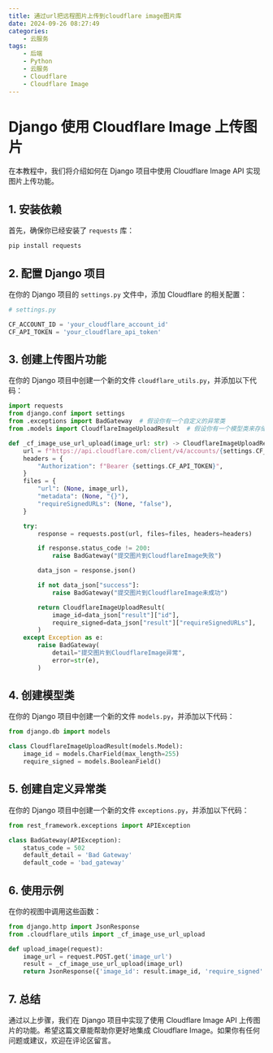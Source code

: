```yaml
---
title: 通过url把远程图片上传到cloudflare image图片库
date: 2024-09-26 08:27:49
categories:
    - 云服务
tags:
    - 后端
    - Python
    - 云服务
    - Cloudflare
    - Cloudflare Image
---
```





# Django 使用 Cloudflare Image 上传图片

在本教程中，我们将介绍如何在 Django 项目中使用 Cloudflare Image API 实现图片上传功能。

## 1. 安装依赖

首先，确保你已经安装了 `requests` 库：

```bash
pip install requests
````


## 2. 配置 Django 项目

在你的 Django 项目的 `settings.py` 文件中，添加 Cloudflare 的相关配置：

```python
# settings.py

CF_ACCOUNT_ID = 'your_cloudflare_account_id'
CF_API_TOKEN = 'your_cloudflare_api_token'
```


## 3. 创建上传图片功能

在你的 Django 项目中创建一个新的文件 `cloudflare_utils.py`，并添加以下代码：

```python:cloudflare_utils.py
import requests
from django.conf import settings
from .exceptions import BadGateway  # 假设你有一个自定义的异常类
from .models import CloudflareImageUploadResult  # 假设你有一个模型类来存储上传结果

def _cf_image_use_url_upload(image_url: str) -> CloudflareImageUploadResult:
    url = f"https://api.cloudflare.com/client/v4/accounts/{settings.CF_ACCOUNT_ID}/images/v1"
    headers = {
        "Authorization": f"Bearer {settings.CF_API_TOKEN}",
    }
    files = {
        "url": (None, image_url),
        "metadata": (None, "{}"),
        "requireSignedURLs": (None, "false"),
    }

    try:
        response = requests.post(url, files=files, headers=headers)

        if response.status_code != 200:
            raise BadGateway("提交图片到CloudflareImage失败")

        data_json = response.json()

        if not data_json["success"]:
            raise BadGateway("提交图片到CloudflareImage未成功")

        return CloudflareImageUploadResult(
            image_id=data_json["result"]["id"],
            require_signed=data_json["result"]["requireSignedURLs"],
        )
    except Exception as e:
        raise BadGateway(
            detail="提交图片到CloudflareImage异常",
            error=str(e),
        )
```


## 4. 创建模型类

在你的 Django 项目中创建一个新的文件 `models.py`，并添加以下代码：

```python:models.py
from django.db import models

class CloudflareImageUploadResult(models.Model):
    image_id = models.CharField(max_length=255)
    require_signed = models.BooleanField()
```


## 5. 创建自定义异常类

在你的 Django 项目中创建一个新的文件 `exceptions.py`，并添加以下代码：

```python:exceptions.py
from rest_framework.exceptions import APIException

class BadGateway(APIException):
    status_code = 502
    default_detail = 'Bad Gateway'
    default_code = 'bad_gateway'
```


## 6. 使用示例

在你的视图中调用这些函数：

```python:views.py
from django.http import JsonResponse
from .cloudflare_utils import _cf_image_use_url_upload

def upload_image(request):
    image_url = request.POST.get('image_url')
    result = _cf_image_use_url_upload(image_url)
    return JsonResponse({'image_id': result.image_id, 'require_signed': result.require_signed})
```


## 7. 总结

通过以上步骤，我们在 Django 项目中实现了使用 Cloudflare Image API 上传图片的功能。希望这篇文章能帮助你更好地集成 Cloudflare Image。如果你有任何问题或建议，欢迎在评论区留言。